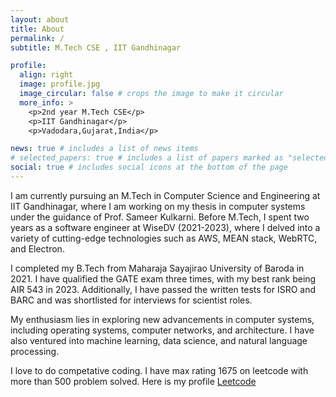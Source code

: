 ```yaml
---
layout: about
title: About
permalink: /
subtitle: M.Tech CSE , IIT Gandhinagar

profile:
  align: right
  image: profile.jpg
  image_circular: false # crops the image to make it circular
  more_info: >
    <p>2nd year M.Tech CSE</p>
    <p>IIT Gandhinagar</p>
    <p>Vadodara,Gujarat,India</p>

news: true # includes a list of news items
# selected_papers: true # includes a list of papers marked as "selected={true}"
social: true # includes social icons at the bottom of the page
---
```


I am currently pursuing an M.Tech in Computer Science and Engineering at IIT Gandhinagar, where I am working on my thesis in computer systems under the guidance of Prof. Sameer Kulkarni. Before M.Tech, I spent two years as a software engineer at WiseDV (2021-2023), where I delved into a variety of cutting-edge technologies such as AWS, MEAN stack, WebRTC, and Electron.

I completed my B.Tech from Maharaja Sayajirao University of Baroda in 2021. I have qualified the GATE exam three times, with my best rank being AIR 543 in 2023. Additionally, I have passed the written tests for ISRO and BARC and was shortlisted for interviews for scientist roles.

My enthusiasm lies in exploring new advancements in computer systems, including operating systems, computer networks, and architecture. I have also ventured into machine learning, data science, and natural language processing.

I love to do competative coding. I have max rating 1675 on leetcode with more than 500 problem solved. Here is my profile [Leetcode](https://leetcode.com/u/chiragmodi2207/)








<!-- Write your biography here. Tell the world about yourself. Link to your favorite [subreddit](http://reddit.com). You can put a picture in, too. The code is already in, just name your picture `prof_pic.jpg` and put it in the `img/` folder.

Put your address / P.O. box / other info right below your picture. You can also disable any of these elements by editing `profile` property of the YAML header of your `_pages/about.md`. Edit `_bibliography/papers.bib` and Jekyll will render your [publications page](/al-folio/publications/) automatically.

Link to your social media connections, too. This theme is set up to use [Font Awesome icons](https://fontawesome.com/) and [Academicons](https://jpswalsh.github.io/academicons/), like the ones below. Add your Facebook, Twitter, LinkedIn, Google Scholar, or just disable all of them. -->
